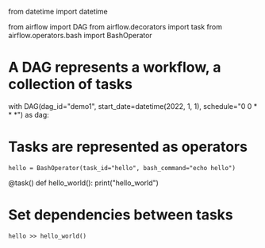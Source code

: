 
from datetime import datetime


from airflow import DAG
from airflow.decorators import task
from airflow.operators.bash import BashOperator


# A DAG represents a workflow, a collection of tasks
with DAG(dag_id="demo1", start_date=datetime(2022, 1, 1), schedule="0 0 * * *") as dag:

   # Tasks are represented as operators
    hello = BashOperator(task_id="hello", bash_command="echo hello")


   @task()
    def hello_world():
        print("hello_world")


   # Set dependencies between tasks
    hello >> hello_world()
